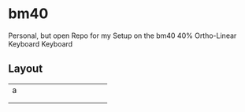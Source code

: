 # bm40
Personal, but open Repo for my Setup on the bm40 40% Ortho-Linear Keyboard Keyboard

## Layout

|   |   |   |   |   |   |   |   |   |   |   |   |
|---|---|---|---|---|---|---|---|---|---|---|---|
| a |   |   |   |   |   |   |   |   |   |   |   |
|   |   |   |   |   |   |   |   |   |   |   |   |
|   |   |   |   |   |   |   |   |   |   |   |   |
